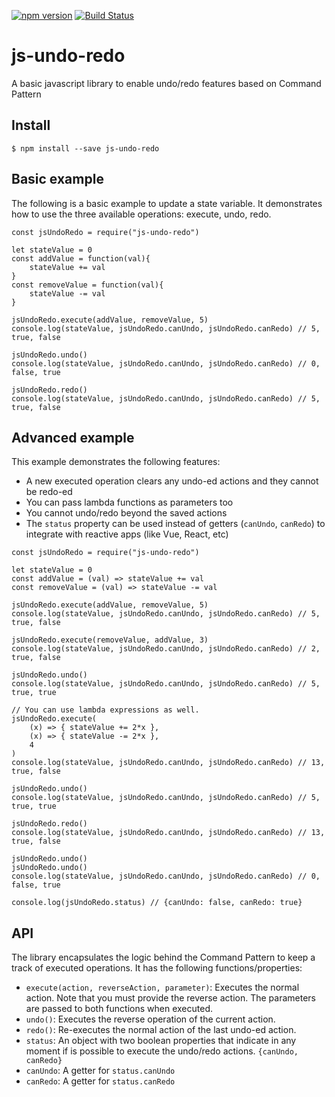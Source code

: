 [![npm version](https://img.shields.io/npm/v/js-undo-redo.svg)](https://www.npmjs.com/package/js-undo-redo)
[![Build Status](https://github.com/vizapata/js-undo-redo/actions/workflows/node.js.yml/badge.svg)](https://github.com/vizapata/js-undo-redo/actions)

# js-undo-redo
A basic javascript library to enable undo/redo features based on Command Pattern

## Install

```
$ npm install --save js-undo-redo
```

## Basic example

The following is a basic example to update a state variable. It demonstrates how to use the three available operations: execute, undo, redo. 

```
const jsUndoRedo = require("js-undo-redo")

let stateValue = 0
const addValue = function(val){
    stateValue += val
}
const removeValue = function(val){
    stateValue -= val
}

jsUndoRedo.execute(addValue, removeValue, 5)
console.log(stateValue, jsUndoRedo.canUndo, jsUndoRedo.canRedo) // 5, true, false

jsUndoRedo.undo()
console.log(stateValue, jsUndoRedo.canUndo, jsUndoRedo.canRedo) // 0, false, true

jsUndoRedo.redo()
console.log(stateValue, jsUndoRedo.canUndo, jsUndoRedo.canRedo) // 5, true, false

```

## Advanced example

This example demonstrates the following features:
- A new executed operation clears any undo-ed actions and they cannot be redo-ed
- You can pass lambda functions as parameters too
- You cannot undo/redo beyond the saved actions
- The `status` property can be used instead of getters (`canUndo`, `canRedo`) to integrate with reactive apps (like Vue, React, etc)

```
const jsUndoRedo = require("js-undo-redo")

let stateValue = 0
const addValue = (val) => stateValue += val
const removeValue = (val) => stateValue -= val

jsUndoRedo.execute(addValue, removeValue, 5)
console.log(stateValue, jsUndoRedo.canUndo, jsUndoRedo.canRedo) // 5, true, false

jsUndoRedo.execute(removeValue, addValue, 3)
console.log(stateValue, jsUndoRedo.canUndo, jsUndoRedo.canRedo) // 2, true, false

jsUndoRedo.undo()
console.log(stateValue, jsUndoRedo.canUndo, jsUndoRedo.canRedo) // 5, true, true

// You can use lambda expressions as well.
jsUndoRedo.execute(
    (x) => { stateValue += 2*x },
    (x) => { stateValue -= 2*x },
    4 
)
console.log(stateValue, jsUndoRedo.canUndo, jsUndoRedo.canRedo) // 13, true, false

jsUndoRedo.undo()
console.log(stateValue, jsUndoRedo.canUndo, jsUndoRedo.canRedo) // 5, true, true

jsUndoRedo.redo()
console.log(stateValue, jsUndoRedo.canUndo, jsUndoRedo.canRedo) // 13, true, false

jsUndoRedo.undo()
jsUndoRedo.undo()
console.log(stateValue, jsUndoRedo.canUndo, jsUndoRedo.canRedo) // 0, false, true

console.log(jsUndoRedo.status) // {canUndo: false, canRedo: true}

```

## API

The library encapsulates the logic behind the Command Pattern to keep a track of executed operations. It has the following functions/properties:

- `execute(action, reverseAction, parameter)`: Executes the normal action. Note that you must provide the reverse action. The parameters are passed to both functions when executed.
- `undo()`: Executes the reverse operation of the current action.
- `redo()`: Re-executes the normal action of the last undo-ed action.
- `status`: An object with two boolean properties that indicate in any moment if is possible to execute the undo/redo actions. `{canUndo, canRedo}`
- `canUndo`: A getter for `status.canUndo`
- `canRedo`: A getter for `status.canRedo`
